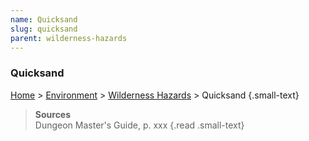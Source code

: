 ```yaml
---
name: Quicksand
slug: quicksand
parent: wilderness-hazards
---
```

### Quicksand
[Home](dm-operations-center) > [Environment](environment) > [Wilderness Hazards](wilderness-hazards) > Quicksand {.small-text}

> **Sources** <br/>
> Dungeon Master's Guide, p. xxx
{.read .small-text}
